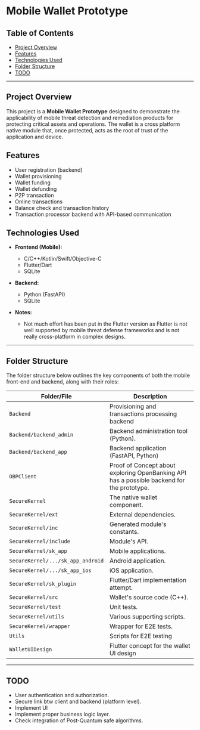 # Mobile Wallet Prototype

## Table of Contents

- [Project Overview](#project-overview)
- [Features](#features)
- [Technologies Used](#technologies-used)
- [Folder Structure](#folder-structure)
- [TODO](#todo)

---

## Project Overview

This project is a **Mobile Wallet Prototype** designed to demonstrate the applicability of mobile threat detection and remediation products for protecting critical assets and operations. The wallet is a cross platform native module that, once protected, acts as the root of trust of the application and device.


## Features

- User registration (backend)
- Wallet provisioning
- Wallet funding
- Wallet defunding
- P2P transaction
- Online transactions
- Balance check and transaction history
- Transaction processor backend with API-based communication

## Technologies Used

- **Frontend (Mobile):**
  - C/C++/Kotlin/Swift/Objective-C
  - Flutter/Dart
  - SQLite

- **Backend:**
  - Python (FastAPI)
  - SQLite

- **Notes:**
    - Not much effort has been put in the Flutter version as Flutter is not well supported by mobile threat defense frameworks and is not really cross-platform in complex designs.

---

## Folder Structure

The folder structure below outlines the key components of both the mobile front-end and backend, along with their roles:

| Folder/File        | Description                                                                 |
|--------------------|-----------------------------------------------------------------------------|
| `Backend`     | Provisioning and transactions processing backend       |
| `Backend/backend_admin` | Backend administration tool (Python).                     |
| `Backend/backend_app`    | Backend application (FastAPI, Python) |
| `OBPClient`     | Proof of Concept about exploring OpenBanking API has a possible backend for the prototype.                       |
| `SecureKernel`      | The native wallet component.                                |
| `SecureKernel/ext`   | External dependencies.                              |
| `SecureKernel/inc`          | Generated module's constants.         |
| `SecureKernel/include`       | Module's API.                                           |
| `SecureKernel/sk_app` | Mobile applications.         |
| `SecureKernel/.../sk_app_android` | Android application. |
| `SecureKernel/.../sk_app_ios` | iOS application. |
| `SecureKernel/sk_plugin` | Flutter/Dart implementation attempt.                             |
| `SecureKernel/src` | Wallet's source code (C++).   |
| `SecureKernel/test`    | Unit tests.    |
| `SecureKernel/utils`     | Various supporting scripts.             |
| `SecureKernel/wrapper`  | Wrapper for E2E tests.                        |
| `Utils`     | Scripts for E2E testing                       |
| `WalletUIDesign`     | Flutter concept for the wallet UI design        |

---

## TODO

- User authentication and authorization.
- Secure link btw client and backend (platform level).
- Implement UI
- Implement proper business logic layer.
- Check integration of Post-Quantum safe algorithms.